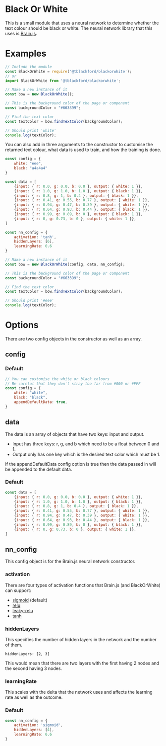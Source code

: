 # Black Or White

This is a small module that uses a neural network to determine whether the text colour should be black or white. The neural network library that this uses is [Brain.js](https://github.com/BrainJS/brain.js).

# Examples

```javascript
// Include the module
const BlackOrWhite = require('@tblackford/blackorwhite');
// or
import BlackOrWhite from '@tblackford/blackorwhite';

// Make a new instance of it
const bow = new BlackOrWhite();

// This is the background color of the page or component
const backgroundColor = "#663399";

// Find the text color
const textColor = bow.findTextColor(backgroundColor);

// Should print 'white'
console.log(textColor);
```

You can also add in three arguments to the constructor to customise the returned text colour, what data is used to train, and how the training is done.

```javascript
const config = {
    white: "eee",
    black: "a4a4a4"
}

const data = [
    {input: { r: 0.0, g: 0.0, b: 0.0 }, output: { white: 1 }},
    {input: { r: 1.0, g: 1.0, b: 1.0 }, output: { black: 1 }},
    {input: { r: 0.8, g: 1, b: 0.4 }, output: { black: 1 }},
    {input: { r: 0.41, g: 0.55, b: 0.77 }, output: { white: 1 }},
    {input: { r: 0.94, g: 0.47, b: 0.39 }, output: { white: 1 }},
    {input: { r: 0.64, g: 0.93, b: 0.44 }, output: { black: 1 }},
    {input: { r: 0.99, g: 0.89, b: 0 }, output: { black: 1 }},
    {input: { r: 0, g: 0.73, b: 0 }, output: { white: 1 }},
]

const nn_config = {
    activation: 'tanh', 
    hiddenLayers: [6],
    learningRate: 0.6 
}

// Make a new instance of it
const bow = new BlackOrWhite(config, data, nn_config);

// This is the background color of the page or component
const backgroundColor = "#663399";

// Find the text color
const textColor = bow.findTextColor(backgroundColor);

// Should print '#eee'
console.log(textColor);
```

# Options

There are two config objects in the constructor as well as an array. 

## config



### Default
```javascript
// You can customise the white or black colours
// Be careful that they don't stray too far from #000 or #FFF
const config = {    
    white: "white",
    black: "black",
    appendDefaultData: true,
}
```

## data

The data is an array of objects that have two keys: input and output. 
- Input has three keys: r, g, and b which need to be a float between 0 and 1. 
- Output only has one key which is the desired text color which must be 1.
  
If the appendDefaultData config option is true then the data passed in will be appended to the default data.

### Default
```javascript
const data = [
    {input: { r: 0.0, g: 0.0, b: 0.0 }, output: { white: 1 }},
    {input: { r: 1.0, g: 1.0, b: 1.0 }, output: { black: 1 }},
    {input: { r: 0.8, g: 1, b: 0.4 }, output: { black: 1 }},
    {input: { r: 0.41, g: 0.55, b: 0.77 }, output: { white: 1 }},
    {input: { r: 0.94, g: 0.47, b: 0.39 }, output: { white: 1 }},
    {input: { r: 0.64, g: 0.93, b: 0.44 }, output: { black: 1 }},
    {input: { r: 0.99, g: 0.89, b: 0 }, output: { black: 1 }},
    {input: { r: 0, g: 0.73, b: 0 }, output: { white: 1 }},
]
```

## nn_config

This config object is for the Brain.js neural network constructor.

### activation
There are four types of activation functions that Brain.js (and BlackOrWhite) can support:

- [sigmoid](https://www.wikiwand.com/en/Sigmoid_function) (default)
- [relu](https://www.wikiwand.com/en/Rectifier_(neural_networks))
- [leaky-relu](https://www.wikiwand.com/en/Rectifier_(neural_networks))
- [tanh](https://theclevermachine.wordpress.com/tag/tanh-function/)

### hiddenLayers
This specifies the number of hidden layers in the network and the number of them.
```
hiddenLayers: [2, 3]
```
This would mean that there are two layers with the first having 2 nodes and the second having 3 nodes.

### learningRate
This scales with the delta that the network uses and affects the learning rate as well as the outcome.

### Default
```javascript
const nn_config = {
    activation: 'sigmoid', 
    hiddenLayers: [4],
    learningRate: 0.6 
}
```

